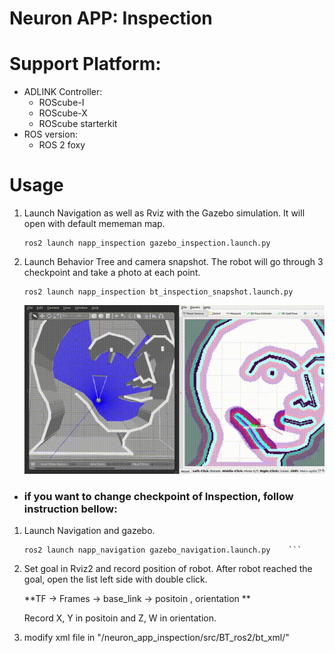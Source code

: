 # Neuron APP: Inspection

# Support Platform:

* ADLINK Controller:
  - ROScube-I
  - ROScube-X
  - ROScube starterkit
* ROS version:
  - ROS 2 foxy

# Usage

1. Launch Navigation as well as Rviz with the Gazebo simulation. It will open with default mememan map.
    ```
    ros2 launch napp_inspection gazebo_inspection.launch.py
    ```
2. Launch Behavior Tree and camera snapshot. The robot will go through 3 checkpoint and take a photo at each point.
    ```
    ros2 launch napp_inspection bt_inspection_snapshot.launch.py
    ```
    ![](readme_resource/bt_demo.gif)
    
* ### if you want to change checkpoint of Inspection, follow instruction bellow:

1. Launch Navigation and gazebo.
    ```
    ros2 launch napp_navigation gazebo_navigation.launch.py    ```
    ```
2. Set goal in Rviz2 and record position of robot.
   After robot reached the goal, open the list left side with double click.
   
   
   **TF -> Frames -> base_link -> positoin , orientation **
   
   
   Record X, Y in positoin and Z, W in orientation.

3. modify xml file in "/neuron_app_inspection/src/BT_ros2/bt_xml/"
